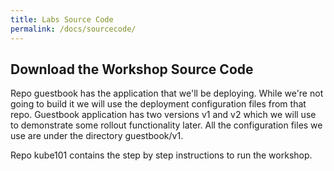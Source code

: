 ```yaml
---
title: Labs Source Code
permalink: /docs/sourcecode/
---
```


<h2>Download the Workshop Source Code</h2>
Repo guestbook has the application that we'll be deploying. While we're not going to build it we will use the deployment configuration files from that repo. Guestbook application has two versions v1 and v2 which we will use to demonstrate some rollout functionality later. All the configuration files we use are under the directory guestbook/v1.

Repo kube101 contains the step by step instructions to run the workshop.
